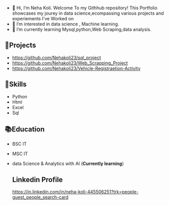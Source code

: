 - :handshake: Hi, I’m Neha Koli. Welcome To my Githhub repository! This Portfolio showcases my jourey in data science,ecompassing various projects and experiements I've Worked on
- :dart: I’m interested in data science , Machine learning.
- 🌱 I’m currently learning Mysql,python,Web Scraping,data analysis.

## :file_folder:Projects
- https://github.com/Nehakoli23/sql_project
- https://github.com/Nehakoli23/Web_Scrapping_Project
- https://github.com/Nehakoli23/Vehicle-Registraetion-Activity 

## :gem:Skills
- Python
- Html
- Excel
- Sql

## :books:Education
- BSC IT 
- MSC IT 
- data Science & Analytics with AI (**Currently learning**)

  ## Linkedin Profile
  https://in.linkedin.com/in/neha-koli-445506251?trk=people-guest_people_search-card
